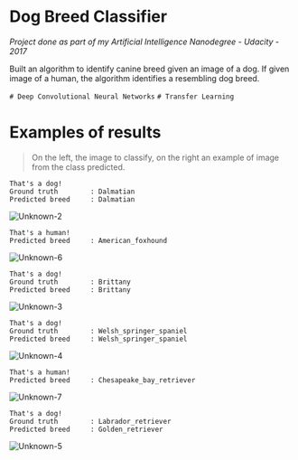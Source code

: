 
# Dog Breed Classifier

*Project done as part of my Artificial Intelligence Nanodegree - Udacity - 2017* 

Built an algorithm to identify canine breed given an image of a dog. If given image of a human, the algorithm identifies a resembling dog breed.

`# Deep Convolutional Neural Networks` `# Transfer Learning`

# Examples of results


> On the left, the image to classify, on the right an example of image from the class predicted. 

```
That's a dog!
Ground truth 	 	: Dalmatian
Predicted breed 	: Dalmatian
```

![Unknown-2](https://i.imgur.com/CwKldnw.png)

```
That's a human!
Predicted breed 	: American_foxhound
```

![Unknown-6](https://i.imgur.com/VoeHCXR.png)

```
That's a dog!
Ground truth 	 	: Brittany
Predicted breed 	: Brittany
```

![Unknown-3](https://i.imgur.com/cwOqPrW.png)

```
That's a dog!
Ground truth 	 	: Welsh_springer_spaniel
Predicted breed 	: Welsh_springer_spaniel
```

![Unknown-4](https://i.imgur.com/NZ8Kx99.png)

```
That's a human!
Predicted breed 	: Chesapeake_bay_retriever
```

![Unknown-7](https://i.imgur.com/BLVwYiB.png)

```
That's a dog!
Ground truth 	 	: Labrador_retriever
Predicted breed 	: Golden_retriever
```
![Unknown-5](https://i.imgur.com/ARbj9t1.png)
